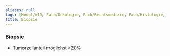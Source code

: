 ```yaml
---
aliases: null
tags: [Modul/m19, Fach/Onkologie, Fach/Rechtsmedizin, Fach/Histologie, Art/Intervention]
title: Biopsie
---
```

### Biopsie
- Tumorzellanteil möglichst >20%